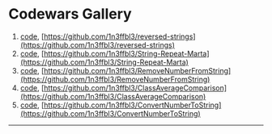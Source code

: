 # Codewars Gallery

1. [code](), [https://github.com/1n3ffbl3/reversed-strings](https://github.com/1n3ffbl3/reversed-strings)
2. [code](), [https://github.com/1n3ffbl3/String-Repeat-Marta](https://github.com/1n3ffbl3/String-Repeat-Marta) 
3. [code](), [https://github.com/1n3ffbl3/RemoveNumberFromString](https://github.com/1n3ffbl3/RemoveNumberFromString)  
4. [code](), [https://github.com/1n3ffbl3/ClassAverageComparison](https://github.com/1n3ffbl3/ClassAverageComparison)  
5. [code](), [https://github.com/1n3ffbl3/ConvertNumberToString](https://github.com/1n3ffbl3/ConvertNumberToString)  

___
